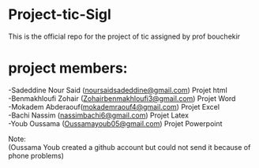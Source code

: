 # Project-tic-Sigl
This is the official repo for the project of tic assigned by prof bouchekir 


# project members:
-Sadeddine Nour Said (noursaidsadeddine@gmail.com) Projet html<br/>
-Benmakhloufi Zohair (Zohairbenmakhloufi3@gmail.com) Projet Word <br/>
-Mokadem Abderaouf(mokademraouf4@gmail.com) Projet Excel<br/>
-Bachi Nassim (nassimbachi6@gmail.com) Projet Latex<br/>
-Youb Oussama (Oussamayoub05@gmail.com) Projet Powerpoint <br/>



Note:<br>
(Oussama Youb created a github account but could not send it because of phone problems)
